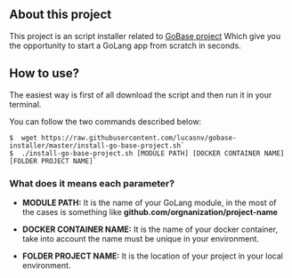 ## About this project

This project is an script installer related to [GoBase project](https://github.com/lucasnv/gobase) Which give you the opportunity to start a GoLang app from scratch in seconds.

## How to use?

The easiest way is first of all download the script and then run it in your terminal.

You can follow the two commands described below:

```shell
$  wget https://raw.githubusercontent.com/lucasnv/gobase-installer/master/install-go-base-project.sh`
$  ./install-go-base-project.sh [MODULE PATH] [DOCKER CONTAINER NAME] [FOLDER PROJECT NAME]`
```

### What does it means each parameter?

- **MODULE PATH:** It is the name of your GoLang module, in the most of the cases is something like **github.com/orgnanization/project-name**

- **DOCKER CONTAINER NAME:** It is the name of your docker container, take into account the name must be unique in your environment.

- **FOLDER PROJECT NAME:** It is the location of your project in your local environment.
